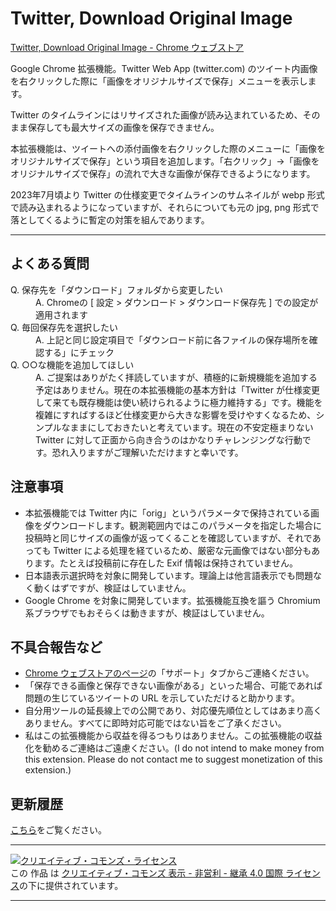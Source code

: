 # Twitter, Download Original Image

[Twitter, Download Original Image \- Chrome ウェブストア](https://chrome.google.com/webstore/detail/twitter-download-original/oohidjkamhoccdjfhokgjcefajmfbgep)

Google Chrome 拡張機能。Twitter Web App (twitter.com) のツイート内画像を右クリックした際に「画像をオリジナルサイズで保存」メニューを表示します。

Twitter のタイムラインにはリサイズされた画像が読み込まれているため、そのまま保存しても最大サイズの画像を保存できません。

本拡張機能は、ツイートへの添付画像を右クリックした際のメニューに「画像をオリジナルサイズで保存」という項目を追加します。「右クリック」->「画像をオリジナルサイズで保存」の流れで大きな画像が保存できるようになります。

2023年7月頃より Twitter の仕様変更でタイムラインのサムネイルが webp 形式で読み込まれるようになっていますが、それらについても元の jpg, png 形式で落としてくるように暫定の対策を組んであります。

---

## よくある質問

<dl>
<dt>Q. 保存先を「ダウンロード」フォルダから変更したい</dt>
<dd>A. Chromeの [ 設定 > ダウンロード > ダウンロード保存先 ] での設定が適用されます</dd>
<dt>Q. 毎回保存先を選択したい</dt>
<dd>A. 上記と同じ設定項目で「ダウンロード前に各ファイルの保存場所を確認する」にチェック</dd>
<dt>Q. ○○な機能を追加してほしい</dt>
<dd>A. ご提案はありがたく拝読していますが、積極的に新規機能を追加する予定はありません。現在の本拡張機能の基本方針は「Twitter が仕様変更して来ても既存機能は使い続けられるように極力維持する」です。機能を複雑にすればするほど仕様変更から大きな影響を受けやすくなるため、シンプルなままにしておきたいと考えています。現在の不安定極まりない Twitter に対して正面から向き合うのはかなりチャレンジングな行動です。恐れ入りますがご理解いただけますと幸いです。</dd>
</dl>

## 注意事項

- 本拡張機能では Twitter 内に「orig」というパラメータで保持されている画像をダウンロードします。観測範囲内ではこのパラメータを指定した場合に投稿時と同じサイズの画像が返ってくることを確認していますが、それであっても Twitter による処理を経ているため、厳密な元画像ではない部分もあります。たとえば投稿前に存在した Exif 情報は保持されていません。
- 日本語表示選択時を対象に開発しています。理論上は他言語表示でも問題なく動くはずですが、検証はしていません。
- Google Chrome を対象に開発しています。拡張機能互換を謳う Chromium 系ブラウザでもおそらくは動きますが、検証はしていません。

## 不具合報告など

- [Chrome ウェブストアのページ](https://chrome.google.com/webstore/detail/twitter-download-original/oohidjkamhoccdjfhokgjcefajmfbgep)の「サポート」タブからご連絡ください。
- 「保存できる画像と保存できない画像がある」といった場合、可能であれば問題の生じているツイートの URL を示していただけると助かります。
- 自分用ツールの延長線上での公開であり、対応優先順位としてはあまり高くありません。すべてに即時対応可能ではない旨をご了承ください。
- 私はこの拡張機能から収益を得るつもりはありません。この拡張機能の収益化を勧めるご連絡はご遠慮ください。(I do not intend to make money from this extension. Please do not contact me to suggest monetization of this extension.)

## 更新履歴

[こちら](https://github.com/Y-dash/twitter-download-original-image/releases)をご覧ください。

---

[![クリエイティブ・コモンズ・ライセンス](https://i.creativecommons.org/l/by-nc-sa/4.0/88x31.png)](http://creativecommons.org/licenses/by-nc-sa/4.0/)  
この 作品 は [クリエイティブ・コモンズ 表示 - 非営利 - 継承 4.0 国際 ライセンス](http://creativecommons.org/licenses/by-nc-sa/4.0/)の下に提供されています。

---